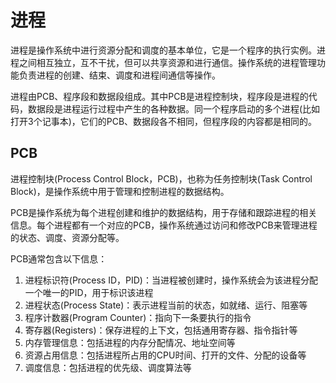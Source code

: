 # 进程

进程是操作系统中进行资源分配和调度的基本单位，它是一个程序的执行实例。进程之间相互独立，互不干扰，但可以共享资源和进行通信。操作系统的进程管理功能负责进程的创建、结束、调度和进程间通信等操作。

进程由PCB、程序段和数据段组成。其中PCB是进程控制块，程序段是进程的代码，数据段是进程运行过程中产生的各种数据。同一个程序启动的多个进程(比如打开3个记事本)，它们的PCB、数据段各不相同，但程序段的内容都是相同的。

## PCB

进程控制块(Process Control Block，PCB)，也称为任务控制块(Task Control Block)，是操作系统中用于管理和控制进程的数据结构。

PCB是操作系统为每个进程创建和维护的数据结构，用于存储和跟踪进程的相关信息。每个进程都有一个对应的PCB，操作系统通过访问和修改PCB来管理进程的状态、调度、资源分配等。

PCB通常包含以下信息：

1. 进程标识符(Process ID，PID)：当进程被创建时，操作系统会为该进程分配一个唯一的PID，用于标识该进程
2. 进程状态(Process State)：表示进程当前的状态，如就绪、运行、阻塞等
3. 程序计数器(Program Counter)：指向下一条要执行的指令
4. 寄存器(Registers)：保存进程的上下文，包括通用寄存器、指令指针等
5. 内存管理信息：包括进程的内存分配情况、地址空间等
6. 资源占用信息：包括进程所占用的CPU时间、打开的文件、分配的设备等
7. 调度信息：包括进程的优先级、调度算法等
